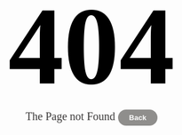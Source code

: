 <!DOCTYPE HTML>

<style type="text/css">
    body{
        font-family: 'Courgette', cursive;
    }

    .wrap{
        margin:0 auto;
        width:1000px;
    }

    .logo{
        margin-top:50px;
    }

    .logo h1{
        font-size:200px;
        color:black;
        text-align:center;
        margin-bottom:1px;
        text-shadow:1px 1px 6px #fff;
    }

    .logo p{
        color:rgb(59,57,57);
        font-size:20px;
        margin-top:1px;
        text-align:center;
    }

    .logo a{
        color:white;
        background:#8F8E8C;
        text-decoration:none;
        padding:7px 20px;
        font-size:13px;
        font-family: arial, serif;
        font-weight:bold;
        -webkit-border-radius:3em;
        -moz-border-radius:.1em;
        -border-radius:.1em;
    }
</style>

<body>
    <div class="wrap">
        <div class="logo">
            <h1>404</h1>
            <p>The Page not Found <a href="/#/">Back</a></p>
        </div>
    </div>
</body>